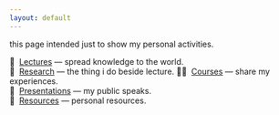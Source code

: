 ```yaml
---
layout: default
---
```


this page intended just to show my personal activities.

📡&nbsp;&nbsp;[Lectures](lectures) &mdash; spread knowledge to the world.  
🔬&nbsp;&nbsp;[Research](research) &mdash; the thing i do beside lecture.
👨‍🏫&nbsp;&nbsp;[Courses](courses) &mdash; share my experiences.  
🎡&nbsp;&nbsp;[Presentations](presentations) &mdash; my public speaks.  
🎁&nbsp;&nbsp;[Resources](resources) &mdash; personal resources.  
